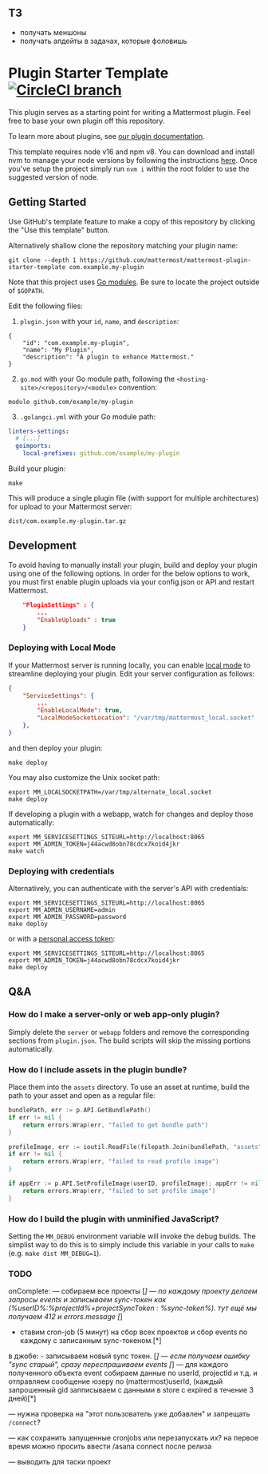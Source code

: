 ## ТЗ
- получать меншоны
- получать апдейты в задачах, которые фоловишь

# Plugin Starter Template [![CircleCI branch](https://img.shields.io/circleci/project/github/mattermost/mattermost-plugin-starter-template/master.svg)](https://circleci.com/gh/mattermost/mattermost-plugin-starter-template)

This plugin serves as a starting point for writing a Mattermost plugin. Feel free to base your own plugin off this repository.

To learn more about plugins, see [our plugin documentation](https://developers.mattermost.com/extend/plugins/).

This template requires node v16 and npm v8. You can download and install nvm to manage your node versions by following the instructions [here](https://github.com/nvm-sh/nvm). Once you've setup the project simply run `nvm i` within the root folder to use the suggested version of node.

## Getting Started
Use GitHub's template feature to make a copy of this repository by clicking the "Use this template" button.

Alternatively shallow clone the repository matching your plugin name:
```
git clone --depth 1 https://github.com/mattermost/mattermost-plugin-starter-template com.example.my-plugin
```

Note that this project uses [Go modules](https://github.com/golang/go/wiki/Modules). Be sure to locate the project outside of `$GOPATH`.

Edit the following files:
1. `plugin.json` with your `id`, `name`, and `description`:
```
{
    "id": "com.example.my-plugin",
    "name": "My Plugin",
    "description": "A plugin to enhance Mattermost."
}
```

2. `go.mod` with your Go module path, following the `<hosting-site>/<repository>/<module>` convention:
```
module github.com/example/my-plugin
```

3. `.golangci.yml` with your Go module path:
```yml
linters-settings:
  # [...]
  goimports:
    local-prefixes: github.com/example/my-plugin
```

Build your plugin:
```
make
```

This will produce a single plugin file (with support for multiple architectures) for upload to your Mattermost server:

```
dist/com.example.my-plugin.tar.gz
```

## Development

To avoid having to manually install your plugin, build and deploy your plugin using one of the following options. In order for the below options to work, you must first enable plugin uploads via your config.json or API and restart Mattermost.

```json
    "PluginSettings" : {
        ...
        "EnableUploads" : true
    }
```

### Deploying with Local Mode

If your Mattermost server is running locally, you can enable [local mode](https://docs.mattermost.com/administration/mmctl-cli-tool.html#local-mode) to streamline deploying your plugin. Edit your server configuration as follows:

```json
{
    "ServiceSettings": {
        ...
        "EnableLocalMode": true,
        "LocalModeSocketLocation": "/var/tmp/mattermost_local.socket"
    },
}
```

and then deploy your plugin:
```
make deploy
```

You may also customize the Unix socket path:
```
export MM_LOCALSOCKETPATH=/var/tmp/alternate_local.socket
make deploy
```

If developing a plugin with a webapp, watch for changes and deploy those automatically:
```
export MM_SERVICESETTINGS_SITEURL=http://localhost:8065
export MM_ADMIN_TOKEN=j44acwd8obn78cdcx7koid4jkr
make watch
```

### Deploying with credentials

Alternatively, you can authenticate with the server's API with credentials:
```
export MM_SERVICESETTINGS_SITEURL=http://localhost:8065
export MM_ADMIN_USERNAME=admin
export MM_ADMIN_PASSWORD=password
make deploy
```

or with a [personal access token](https://docs.mattermost.com/developer/personal-access-tokens.html):
```
export MM_SERVICESETTINGS_SITEURL=http://localhost:8065
export MM_ADMIN_TOKEN=j44acwd8obn78cdcx7koid4jkr
make deploy
```

## Q&A

### How do I make a server-only or web app-only plugin?

Simply delete the `server` or `webapp` folders and remove the corresponding sections from `plugin.json`. The build scripts will skip the missing portions automatically.

### How do I include assets in the plugin bundle?

Place them into the `assets` directory. To use an asset at runtime, build the path to your asset and open as a regular file:

```go
bundlePath, err := p.API.GetBundlePath()
if err != nil {
    return errors.Wrap(err, "failed to get bundle path")
}

profileImage, err := ioutil.ReadFile(filepath.Join(bundlePath, "assets", "profile_image.png"))
if err != nil {
    return errors.Wrap(err, "failed to read profile image")
}

if appErr := p.API.SetProfileImage(userID, profileImage); appErr != nil {
    return errors.Wrap(err, "failed to set profile image")
}
```

### How do I build the plugin with unminified JavaScript?
Setting the `MM_DEBUG` environment variable will invoke the debug builds. The simplist way to do this is to simply include this variable in your calls to `make` (e.g. `make dist MM_DEBUG=1`).



### TODO

onComplete:
— собираем все проекты [*]
— по каждому проекту делаем запросы events и записываем sync-токен как (%userID%:%projectId%+projectSyncToken : %sync-token%). тут ещё мы получаем 412 и errors.message [*]
- ставим cron-job (5 минут) на сбор всех проектов и сбор events по каждому с записанным sync-токеном.[*]

в джобе:
- записываем новый sync токен.  [*]
— если получаем ошибку "sync старый", сразу переспрашиваем events [*]
— для каждого полученного объекта event собираем данные по userId, projectId и т.д. и отправляем сообщение юзеру по (mattermost)userId,
(каждый запрошенный gid запписываем с данными в store с expired в течение 3 дней)[*]


— нужна проверка на "этот пользователь уже добавлен" и запрещать `/connect`?

— как сохранить запущенные cronjobs или перезапускать их? на первое время можно просить ввести /asana connect после релиза

— выводить для таски проект